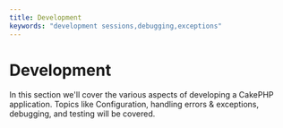 ```yaml
---
title: Development
keywords: "development sessions,debugging,exceptions"
---
```


# Development

In this section we'll cover the various aspects of developing a CakePHP
application. Topics like Configuration, handling errors & exceptions,
debugging, and testing will be covered.
